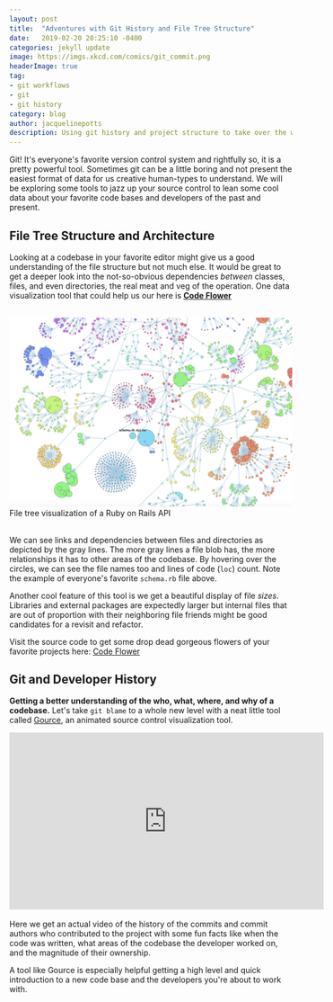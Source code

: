 ```yaml
---
layout: post
title:  "Adventures with Git History and File Tree Structure"
date:   2019-02-20 20:25:10 -0400
categories: jekyll update
image: https://imgs.xkcd.com/comics/git_commit.png
headerImage: true
tag:
- git workflows
- git
- git history
category: blog
author: jacquelinepotts
description: Using git history and project structure to take over the world
---
```


Git! It's everyone's favorite version control system and rightfully so, it is a pretty
powerful tool. Sometimes git can be a little boring and not present the easiest format of data for us creative human-types to understand.
We will be exploring some tools to jazz up your source control to lean some cool data about
your favorite code bases and developers of the past and present.

## File Tree Structure and Architecture
Looking at a codebase in your favorite editor might give us a good understanding of the file structure but not much else. It would be great to get a deeper look into the not-so-obvious
dependencies _between_ classes, files, and even directories, the real meat and veg of the operation. One data visualization tool that could help us our here is [**Code Flower**](http://www.redotheweb.com/CodeFlower/)
  <br>
  <br>
  <div class="toright">
    <img class="image" src="../assets/images/code-flower.png" alt="Alt Text">
      <figcaption class="caption">File tree visualization of a Ruby on Rails API</figcaption>
  </div>
  <br>

We can see links and dependencies between files and directories as depicted by the gray lines.
The more gray lines a file blob has, the more relationships it has to other areas of the codebase.
By hovering over the circles, we can see the file names too and lines of code (`loc`) count. Note the example of everyone's favorite `schema.rb` file above.

Another cool feature of this tool is we get a beautiful display of file _sizes_. Libraries and external packages are expectedly larger but internal files that are out of proportion with their
neighboring file friends might be good candidates for a revisit and refactor.

Visit the source code to get some drop dead gorgeous flowers of your favorite projects here:
[Code Flower](https://github.com/fzaninotto/CodeFlower)

## Git and Developer History
**Getting a better understanding of the who, what, where, and why of a codebase.**
Let's take `git blame` to a whole new level with a neat little tool called [Gource](https://gource.io/), an animated source control visualization tool.


<iframe width="560" height="315" src="https://www.youtube.com/embed/NjUuAuBcoqs" frameborder="0" allow="accelerometer; autoplay; encrypted-media; gyroscope; picture-in-picture" allowfullscreen></iframe>

Here we get an actual video of the history of the commits and commit authors who contributed to the project with some fun facts like when the code was written, what areas of the codebase the developer worked on, and the magnitude of their ownership.

A tool like Gource is especially helpful getting a high level and quick introduction to a new code base and the developers you're about to work with.

